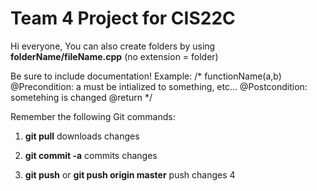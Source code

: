 Team 4 Project for CIS22C
============
Hi everyone,
You can also create folders by using **folderName/fileName.cpp** (no extension = folder)

Be sure to include documentation!
Example:
/*
	functionName(a,b)
	@Precondition: a must be intialized to something, etc...
	@Postcondition: sometehing is changed
	@return
*/

Remember the following Git commands:
1. **git pull**  downloads changes

2. **git commit -a** commits changes

3. **git push** or **git push origin master** push changes
4
